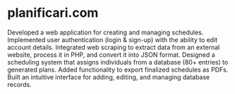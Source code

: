 # planificari.com
Developed a web application for creating and managing schedules.
Implemented user authentication (login & sign-up) with the ability to edit account details.
Integrated web scraping to extract data from an external website, process it in PHP, and convert it into JSON format.
Designed a scheduling system that assigns individuals from a database (80+ entries) to generated plans.
Added functionality to export finalized schedules as PDFs.
Built an intuitive interface for adding, editing, and managing database records.
